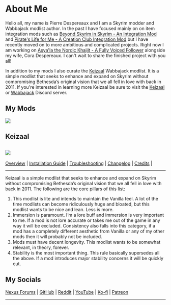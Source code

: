 # About Me

Hello all, my name is Pierre Despereaux and I am a Skyrim modder and Wabbajack modlist author. In the past I have focused mainly on on item integration mods such as [Beyond Skyrim in Skyrim - An Integration Mod](https://www.nexusmods.com/skyrimspecialedition/mods/31787) and [Pirate's Life for Me - A Creation Club Integration Mod](https://www.nexusmods.com/skyrimspecialedition/mods/35163) but I have recently moved on to more ambitious and complicated projects. Right now I am working on [Asya'la the Nordic Khajiit - A Fully Voiced Follower](https://www.youtube.com/watch?v=rbU1ubNYZbo) alongside my wife, Cora Despereaux. I can't wait to share the finished project with you all!

In addition to my mods I also curate the [Keizaal](https://pierredespereaux.github.io/Keizaal/) Wabbajack modlist. It is a simple modlist that seeks to enhance and expand on Skyrim without compromising Bethesda’s original vision that we all fell in love with back in 2011. If you're interested in learning more Keizaal be sure to visit the [Keizaal](https://discord.gg/eYZJFP8) or [Wabbajack](https://discord.com/invite/wabbajack) Discord server.

## My Mods

[<img src="https://raw.githubusercontent.com/PierreDespereaux/PierreDespereaux/master/assets/images/banners/Master.png">](https://www.nexusmods.com/users/61720101)

## Keizaal

[<img src="https://raw.githubusercontent.com/PierreDespereaux/Keizaal/main/assets/images/Keizaal%20Banner%20Small.png">](https://pierredespereaux.github.io/Keizaal/)
---

<!-- markdownlint-disable MD033 -->
<div class="socials">
<a class="buttons" href="https://pierredespereaux.github.io/Keizaal/">Overview</a> |
<a class="buttons" href="https://pierredespereaux.github.io/Keizaal/INSTALLATIONGUIDE.html">Installation Guide</a> |
<a class="buttons" href="https://pierredespereaux.github.io/Keizaal/TROUBLESHOOTING.html">Troubleshooting</a> |
<a class="buttons" href="https://pierredespereaux.github.io/Keizaal/CHANGELOG.html">Changelog</a> |
<a class="buttons" href="https://pierredespereaux.github.io/Keizaal/CREDITS.html">Credits</a> |
</div>

---

Keizaal is a simple modlist that seeks to enhance and expand on Skyrim without compromising Bethesda’s original vision that we all fell in love with back in 2011. The following are the core pillars of this list:

1. This modlist is lite and intends to maintain the Vanilla feel. A lot of the time modlists can become ridiculously huge and bloated, but this modlist wants to be nice and lean. Less is more.
2. Immersion is paramount. I’m a lore buff and immersion is very important to me. If a mod is not lore accurate or takes me out of the game in any way it will be excluded. Consistency also falls into this category, if a mod has a completely different aesthetic from Vanilla or any of my other mods then it will probably not be included.
3. Mods must have decent longevity. This modlist wants to be somewhat relevant, in theory, forever.
4. Stability is the most important thing. This rule basically supersedes all the above. If a mod introduces major stability concerns it will be quickly cut.

## My Socials

<!-- markdownlint-disable MD033 -->
<div class="socials">
<a class="buttons" href="https://forums.nexusmods.com/index.php?/user/61720101-pierredespereaux/">Nexus Forums</a> |
<a class="buttons" href="https://github.com/PierreDespereaux">GitHub</a> |
<a class="buttons" href="https://www.reddit.com/user/PDespereaux">Reddit</a> |
<a class="buttons" href="https://www.youtube.com/channel/UCJrDizmqxqo-v9yhEvcU59Q">YouTube</a> |
  <a class="buttons" href="https://ko-fi.com/pierredespereaux">Ko-fi</a> |
<a class="buttons" href="https://www.patreon.com/user?u=16914107">Patreon</a>
</div>

---
